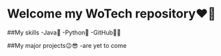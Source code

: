 # Welcome my WoTech repository❤️🙌

##My skills
-Java🍵
-Python🐍
-GitHub👾👾

##My major projects😉😎
-are yet to come
